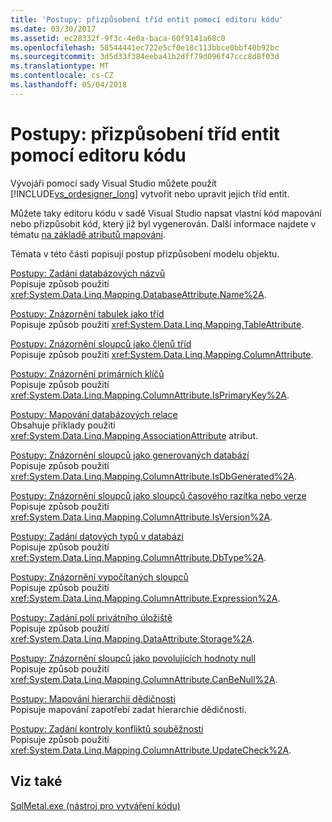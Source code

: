 ```yaml
---
title: 'Postupy: přizpůsobení tříd entit pomocí editoru kódu'
ms.date: 03/30/2017
ms.assetid: ec28332f-9f3c-4e0a-baca-60f9141a68c0
ms.openlocfilehash: 58544441ec722e5cf0e18c113bbce0bbf40b92bc
ms.sourcegitcommit: 3d5d33f384eeba41b2dff79d096f47ccc8d8f03d
ms.translationtype: MT
ms.contentlocale: cs-CZ
ms.lasthandoff: 05/04/2018
---
```

# <a name="how-to-customize-entity-classes-by-using-the-code-editor"></a>Postupy: přizpůsobení tříd entit pomocí editoru kódu
Vývojáři pomocí sady Visual Studio můžete použít [!INCLUDE[vs_ordesigner_long](../../../../../../includes/vs-ordesigner-long-md.md)] vytvořit nebo upravit jejich tříd entit.  
  
 Můžete taky editoru kódu v sadě Visual Studio napsat vlastní kód mapování nebo přizpůsobit kód, který již byl vygenerován. Další informace najdete v tématu [na základě atributů mapování](../../../../../../docs/framework/data/adonet/sql/linq/attribute-based-mapping.md).  
  
 Témata v této části popisují postup přizpůsobení modelu objektu.  
  
 [Postupy: Zadání databázových názvů](../../../../../../docs/framework/data/adonet/sql/linq/how-to-specify-database-names.md)  
 Popisuje způsob použití <xref:System.Data.Linq.Mapping.DatabaseAttribute.Name%2A>.  
  
 [Postupy: Znázornění tabulek jako tříd](../../../../../../docs/framework/data/adonet/sql/linq/how-to-represent-tables-as-classes.md)  
 Popisuje způsob použití <xref:System.Data.Linq.Mapping.TableAttribute>.  
  
 [Postupy: Znázornění sloupců jako členů tříd](../../../../../../docs/framework/data/adonet/sql/linq/how-to-represent-columns-as-class-members.md)  
 Popisuje způsob použití <xref:System.Data.Linq.Mapping.ColumnAttribute>.  
  
 [Postupy: Znázornění primárních klíčů](../../../../../../docs/framework/data/adonet/sql/linq/how-to-represent-primary-keys.md)  
 Popisuje způsob použití <xref:System.Data.Linq.Mapping.ColumnAttribute.IsPrimaryKey%2A>.  
  
 [Postupy: Mapování databázových relace](../../../../../../docs/framework/data/adonet/sql/linq/how-to-map-database-relationships.md)  
 Obsahuje příklady použití <xref:System.Data.Linq.Mapping.AssociationAttribute> atribut.  
  
 [Postupy: Znázornění sloupců jako generovaných databází](../../../../../../docs/framework/data/adonet/sql/linq/how-to-represent-columns-as-database-generated.md)  
 Popisuje způsob použití <xref:System.Data.Linq.Mapping.ColumnAttribute.IsDbGenerated%2A>.  
  
 [Postupy: Znázornění sloupců jako sloupců časového razítka nebo verze ](../../../../../../docs/framework/data/adonet/sql/linq/how-to-represent-columns-as-timestamp-or-version-columns.md)  
 Popisuje způsob použití <xref:System.Data.Linq.Mapping.ColumnAttribute.IsVersion%2A>.  
  
 [Postupy: Zadání datových typů v databázi](../../../../../../docs/framework/data/adonet/sql/linq/how-to-specify-database-data-types.md)  
 Popisuje způsob použití <xref:System.Data.Linq.Mapping.ColumnAttribute.DbType%2A>.  
  
 [Postupy: Znázornění vypočítaných sloupců](../../../../../../docs/framework/data/adonet/sql/linq/how-to-represent-computed-columns.md)  
 Popisuje způsob použití <xref:System.Data.Linq.Mapping.ColumnAttribute.Expression%2A>.  
  
 [Postupy: Zadání polí privátního úložiště](../../../../../../docs/framework/data/adonet/sql/linq/how-to-specify-private-storage-fields.md)  
 Popisuje způsob použití <xref:System.Data.Linq.Mapping.DataAttribute.Storage%2A>.  
  
 [Postupy: Znázornění sloupců jako povolujících hodnoty null](../../../../../../docs/framework/data/adonet/sql/linq/how-to-represent-columns-as-allowing-null-values.md)  
 Popisuje způsob použití <xref:System.Data.Linq.Mapping.ColumnAttribute.CanBeNull%2A>.  
  
 [Postupy: Mapování hierarchií dědičnosti](../../../../../../docs/framework/data/adonet/sql/linq/how-to-map-inheritance-hierarchies.md)  
 Popisuje mapování zapotřebí zadat hierarchie dědičnosti.  
  
 [Postupy: Zadání kontroly konfliktů souběžnosti](../../../../../../docs/framework/data/adonet/sql/linq/how-to-specify-concurrency-conflict-checking.md)  
 Popisuje způsob použití <xref:System.Data.Linq.Mapping.ColumnAttribute.UpdateCheck%2A>.  
  
## <a name="see-also"></a>Viz také  
 [SqlMetal.exe (nástroj pro vytváření kódu)](../../../../../../docs/framework/tools/sqlmetal-exe-code-generation-tool.md)
